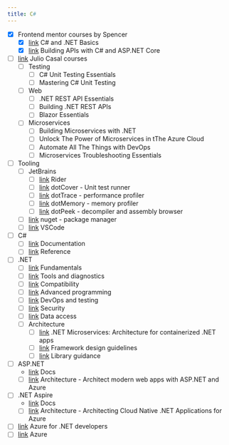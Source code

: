 ```yaml
---
title: C#
---
```


-   [x] Frontend mentor courses by Spencer
    -   [x] [link](https://frontendmasters.com/courses/csharp-dotnet/) C# and .NET Basics
    -   [x] [link](https://frontendmasters.com/courses/dotnet-apis/) Building APIs with C# and ASP.NET Core
-   [ ] [link](https://juliocasal.com/courses/) Julio Casal courses
    -   [ ] Testing
        -   [ ] C# Unit Testing Essentials
        -   [ ] Mastering C# Unit Testing
    -   [ ] Web
        -   [ ] .NET REST API Essentials
        -   [ ] Building .NET REST APIs
        -   [ ] Blazor Essentials
    -   [ ] Microservices
        -   [ ] Building Microservices with .NET
        -   [ ] Unlock The Power of Microservices in tThe Azure Cloud
        -   [ ] Automate All The Things with DevOps
        -   [ ] Microservices Troubleshooting Essentials
-   [ ] Tooling
    -   [ ] JetBrains
        -   [ ] [link](https://www.jetbrains.com/rider/) Rider
        -   [ ] [link](https://www.jetbrains.com/dotcover/) dotCover - Unit test runner
        -   [ ] [link](https://www.jetbrains.com/profiler/) dotTrace - performance profiler
        -   [ ] [link](https://www.jetbrains.com/dotmemory/) dotMemory - memory profiler
        -   [ ] [link](https://www.jetbrains.com/decompiler/) dotPeek - decompiler and assembly browser
    -   [ ] [link](https://www.nuget.org/) nuget - package manager
    -   [ ] [link](https://code.visualstudio.com/docs/csharp/introvideos-csharp) VSCode
-   [ ] C#
    -   [ ] [link](https://learn.microsoft.com/en-us/dotnet/csharp/tour-of-csharp/) Documentation
    -   [ ] [link](https://learn.microsoft.com/en-us/dotnet/csharp/language-reference/) Reference
-   [ ] .NET
    -   [ ] [link](https://learn.microsoft.com/en-us/dotnet/fundamentals/) Fundamentals
    -   [ ] [link](https://learn.microsoft.com/en-us/dotnet/navigate/tools-diagnostics/) Tools and diagnostics
    -   [ ] [link](https://learn.microsoft.com/en-us/dotnet/core/compatibility/breaking-changes/) Compatibility
    -   [ ] [link](https://learn.microsoft.com/en-us/dotnet/navigate/advanced-programming/) Advanced programming
    -   [ ] [link](https://learn.microsoft.com/en-us/dotnet/navigate/devops-testing/) DevOps and testing
    -   [ ] [link](https://learn.microsoft.com/en-us/dotnet/navigate/security/) Security
    -   [ ] [link](https://learn.microsoft.com/en-us/dotnet/navigate/data-access/) Data access
    -   [ ] Architecture
        -   [ ] [link](https://learn.microsoft.com/en-us/dotnet/architecture/microservices/) .NET Microservices: Architecture for containerized .NET apps
        -   [ ] [link](https://learn.microsoft.com/en-us/dotnet/standard/design-guidelines/) Framework design guidelines
        -   [ ] [link](https://learn.microsoft.com/en-us/dotnet/standard/library-guidance/) Library guidance
-   [ ] ASP.NET
    -   [link](https://learn.microsoft.com/en-us/aspnet/core/) Docs
    -   [ ] [link](https://learn.microsoft.com/en-us/dotnet/architecture/modern-web-apps-azure/) Architecture - Architect modern web apps with ASP.NET and Azure
-   [ ] .NET Aspire
    -   [link](https://learn.microsoft.com/en-us/dotnet/aspire/) Docs
    -   [ ] [link](https://learn.microsoft.com/en-us/dotnet/architecture/cloud-native/) Architecture - Architecting Cloud Native .NET Applications for Azure
-   [ ] [link](https://learn.microsoft.com/en-us/dotnet/azure/) Azure for .NET developers
-   [ ] [link](https://learn.microsoft.com/en-us/azure/?product=popular) Azure
